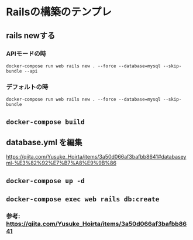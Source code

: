 # Railsの構築のテンプレ
## rails newする
### APIモードの時
 `docker-compose run web rails new . --force --database=mysql --skip-bundle --api`
### デフォルトの時
 `docker-compose run web rails new . --force --database=mysql --skip-bundle`

## `docker-compose build`

## database.yml を編集
https://qiita.com/Yusuke_Hoirta/items/3a50d066af3bafbb8641#databaseyml-%E3%82%92%E7%B7%A8%E9%9B%86

## `docker-compose up -d`

## `docker-compose exec web rails db:create`


### 参考: https://qiita.com/Yusuke_Hoirta/items/3a50d066af3bafbb8641